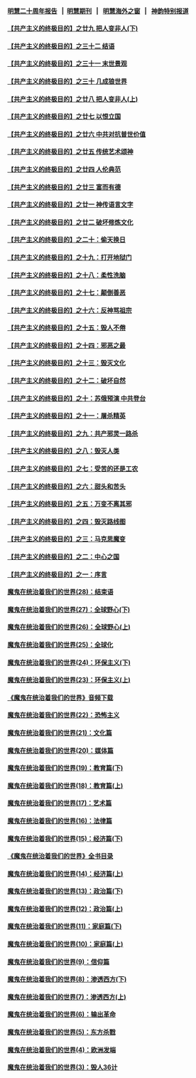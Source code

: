 #### [明慧二十周年报告](https://github.com/gfw-breaker/mh-reports/blob/master/README.md?t=07211941) &nbsp;&nbsp;|&nbsp;&nbsp;[明慧期刊](https://github.com/gfw-breaker/mh-qikan) &nbsp;&nbsp;|&nbsp;&nbsp; [明慧海外之窗](https://github.com/gfw-breaker/mh-news/blob/master/README.md?t=07211941) &nbsp;&nbsp;|&nbsp;&nbsp; [神韵特别报道](https://github.com/gfw-breaker/mh-news/blob/master/shenyun.md?t=07211941) 

#### [【共产主义的终极目的】之廿九 把人变非人(下)](../pages/nsc422/n11344140.md?t=07211941) 

#### [【共产主义的终极目的】之三十二 结语](../pages/nsc422/n11360535.md?t=07211941) 

#### [【共产主义的终极目的】之三十一 末世景观](../pages/nsc422/n11351129.md?t=07211941) 

#### [【共产主义的终极目的】之三十 几成狼世界](../pages/nsc422/n11348280.md?t=07211941) 

#### [【共产主义的终极目的】之廿八 把人变非人(上)](../pages/nsc422/n11340492.md?t=07211941) 

#### [【共产主义的终极目的】之廿七 以恨立国](../pages/nsc422/n11336944.md?t=07211941) 

#### [【共产主义的终极目的】之廿六 中共对抗普世价值](../pages/nsc422/n11324785.md?t=07211941) 

#### [【共产主义的终极目的】之廿五 传统艺术颂神](../pages/nsc422/n11296396.md?t=07211941) 

#### [【共产主义的终极目的】之廿四 人伦典范](../pages/nsc422/n11296397.md?t=07211941) 

#### [【共产主义的终极目的】之廿三 富而有德](../pages/nsc422/n11283598.md?t=07211941) 

#### [【共产主义的终极目的】之廿一 神传语言文字](../pages/nsc422/n11263265.md?t=07211941) 

#### [【共产主义的终极目的】之廿二 破坏修炼文化](../pages/nsc422/n11245728.md?t=07211941) 

#### [【共产主义的终极目的】之二十：偷天换日](../pages/nsc422/n11238846.md?t=07211941) 

#### [【共产主义的终极目的】之十九：打开地狱门](../pages/nsc422/n11206376.md?t=07211941) 

#### [【共产主义的终极目的】之十八：柔性洗脑](../pages/nsc422/n11199994.md?t=07211941) 

#### [【共产主义的终极目的】之十七：颠倒善恶](../pages/nsc422/n11179782.md?t=07211941) 

#### [【共产主义的终极目的】之十六：反神骂祖宗](../pages/nsc422/n11166798.md?t=07211941) 

#### [【共产主义的终极目的】之十五：毁人不倦](../pages/nsc422/n11166792.md?t=07211941) 

#### [【共产主义的终极目的】之十四：邪恶之最](../pages/nsc422/n11150249.md?t=07211941) 

#### [【共产主义的终极目的】之十三：毁灭文化](../pages/nsc422/n11135227.md?t=07211941) 

#### [【共产主义的终极目的】之十二：破坏自然](../pages/nsc422/n11135214.md?t=07211941) 

#### [【共产主义的终极目的】之十：苏俄预演 中共登台](../pages/nsc422/n11118424.md?t=07211941) 

#### [【共产主义的终极目的】之十一：屠杀精英](../pages/nsc422/n11118442.md?t=07211941) 

#### [【共产主义的终极目的】之九：共产邪灵一路杀](../pages/nsc422/n11114139.md?t=07211941) 

#### [【共产主义的终极目的】之八：毁灭人类](../pages/nsc422/n11108503.md?t=07211941) 

#### [【共产主义的终极目的】之七：受苦的还是工农](../pages/nsc422/n11101809.md?t=07211941) 

#### [【共产主义的终极目的】之六：甜头和苦头](../pages/nsc422/n11096971.md?t=07211941) 

#### [【共产主义的终极目的】之五：万变不离其邪](../pages/nsc422/n11091285.md?t=07211941) 

#### [【共产主义的终极目的】之四：毁灭路线图](../pages/nsc422/n11086284.md?t=07211941) 

#### [【共产主义的终极目的】之三：马克思魔变](../pages/nsc422/n11061941.md?t=07211941) 

#### [【共产主义的终极目的】之二：中心之国](../pages/nsc422/n11047728.md?t=07211941) 

#### [【共产主义的终极目的】之一：序言](../pages/nsc422/n11086077.md?t=07211941) 

#### [魔鬼在统治着我们的世界(28)：结束语](../pages/nsc422/n10936246.md?t=07211941) 

#### [魔鬼在统治着我们的世界(27)：全球野心(下)](../pages/nsc422/n10928319.md?t=07211941) 

#### [魔鬼在统治着我们的世界(26)：全球野心(上)](../pages/nsc422/n10900318.md?t=07211941) 

#### [魔鬼在统治着我们的世界(25)：全球化](../pages/nsc422/n10788205.md?t=07211941) 

#### [魔鬼在统治着我们的世界(24)：环保主义(下)](../pages/nsc422/n10695307.md?t=07211941) 

#### [魔鬼在统治着我们的世界(23)：环保主义(上)](../pages/nsc422/n10688613.md?t=07211941) 

#### [《魔鬼在统治着我们的世界》音频下载](../pages/nsc422/n10635553.md?t=07211941) 

#### [魔鬼在统治着我们的世界(22)：恐怖主义](../pages/nsc422/n10614727.md?t=07211941) 

#### [魔鬼在统治着我们的世界(21)：文化篇](../pages/nsc422/n10597706.md?t=07211941) 

#### [魔鬼在统治着我们的世界(20)：媒体篇](../pages/nsc422/n10586579.md?t=07211941) 

#### [魔鬼在统治着我们的世界(19)：教育篇(下)](../pages/nsc422/n10564808.md?t=07211941) 

#### [魔鬼在统治着我们的世界(18)：教育篇(上)](../pages/nsc422/n10526970.md?t=07211941) 

#### [魔鬼在统治着我们的世界(17)：艺术篇](../pages/nsc422/n10499093.md?t=07211941) 

#### [魔鬼在统治着我们的世界(16)：法律篇](../pages/nsc422/n10485969.md?t=07211941) 

#### [魔鬼在统治着我们的世界(15)：经济篇(下)](../pages/nsc422/n10469975.md?t=07211941) 

#### [《魔鬼在统治着我们的世界》全书目录](../pages/nsc422/n10464261.md?t=07211941) 

#### [魔鬼在统治着我们的世界(14)：经济篇(上)](../pages/nsc422/n10457370.md?t=07211941) 

#### [魔鬼在统治着我们的世界(13)：政治篇(下)](../pages/nsc422/n10448270.md?t=07211941) 

#### [魔鬼在统治着我们的世界(12)：政治篇(上)](../pages/nsc422/n10444576.md?t=07211941) 

#### [魔鬼在统治着我们的世界(11)：家庭篇(下)](../pages/nsc422/n10440961.md?t=07211941) 

#### [魔鬼在统治着我们的世界(10)：家庭篇(上)](../pages/nsc422/n10435448.md?t=07211941) 

#### [魔鬼在统治着我们的世界(9)：信仰篇](../pages/nsc422/n10432159.md?t=07211941) 

#### [魔鬼在统治着我们的世界(8)：渗透西方(下)](../pages/nsc422/n10429603.md?t=07211941) 

#### [魔鬼在统治着我们的世界(7)：渗透西方(上)](../pages/nsc422/n10426013.md?t=07211941) 

#### [魔鬼在统治着我们的世界(6)：输出革命](../pages/nsc422/n10421536.md?t=07211941) 

#### [魔鬼在统治着我们的世界(5)：东方杀戮](../pages/nsc422/n10417707.md?t=07211941) 

#### [魔鬼在统治着我们的世界(4)：欧洲发端](../pages/nsc422/n10414890.md?t=07211941) 

#### [魔鬼在统治着我们的世界(3)：毁人36计](../pages/nsc422/n10411583.md?t=07211941) 

